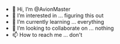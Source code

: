 - 👋 Hi, I’m @AvionMaster
- 👀 I’m interested in ... figuring this out
- 🌱 I’m currently learning ... everything
- 💞️ I’m looking to collaborate on ... nothing
- 📫 How to reach me ... don't

<!---
AvionMaster/AvionMaster is a ✨ special ✨ repository because its `README.md` (this file) appears on your GitHub profile.
You can click the Preview link to take a look at your changes.
--->
